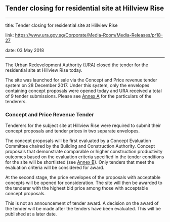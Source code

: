## Tender closing for residential site at Hillview Rise

---

title: Tender closing for residential site at Hillview Rise

link: https://www.ura.gov.sg/Corporate/Media-Room/Media-Releases/pr18-27

date: 03 May 2018

---

The Urban Redevelopment Authority (URA) closed the tender for the residential site at Hillview Rise today.

The site was launched for sale via the Concept and Price revenue tender system on 28 December 2017. Under this system, only the envelopes containing concept proposals were opened today and URA received a total of 9 tender submissions. Please see [Annex A]((https://www.ura.gov.sg/-/media/Corporate/Media-Room/2018/May/pr18-27a.pdf)) for the particulars of the tenderers.

### Concept and Price Revenue Tender 

Tenderers for the subject site at Hillview Rise were required to submit their concept proposals and tender prices in two separate envelopes.

The concept proposals will be first evaluated by a Concept Evaluation Committee chaired by the Building and Construction Authority. Concept proposals that demonstrate comparable or higher construction productivity outcomes based on the evaluation criteria specified in the tender conditions for the site will be shortlisted (see [Annex B](https://www.ura.gov.sg/-/media/Corporate/Media-Room/2018/May/pr18-27b.pdf)). Only tenders that meet the evaluation criteria will be considered for award.

At the second stage, the price envelopes of the proposals with acceptable concepts will be opened for consideration. The site will then be awarded to the tenderer with the highest bid price among those with acceptable concept proposals.

This is not an announcement of tender award. A decision on the award of the tender will be made after the tenders have been evaluated. This will be published at a later date.
